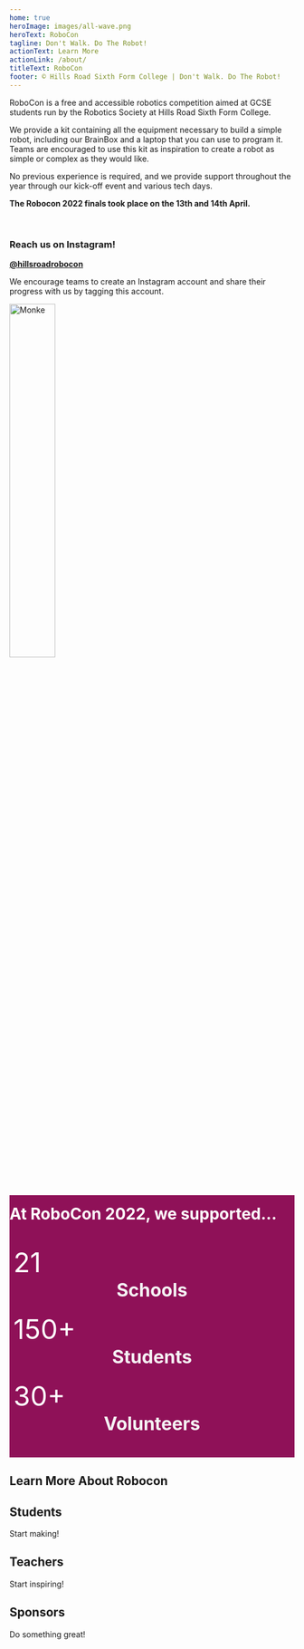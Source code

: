 ```yaml
---
home: true
heroImage: images/all-wave.png
heroText: RoboCon
tagline: Don't Walk. Do The Robot!
actionText: Learn More
actionLink: /about/
titleText: RoboCon
footer: © Hills Road Sixth Form College | Don't Walk. Do The Robot!
---
```

<p>
RoboCon is a free and accessible robotics competition aimed at GCSE students run by the Robotics Society at Hills Road Sixth Form College. 

We provide a kit containing all the equipment necessary to build a simple robot, including our BrainBox and a laptop that you can use to program it. Teams are encouraged to use this kit as inspiration to create a robot as simple or complex as they would like. 

No previous experience is required, and we provide support throughout the year through our kick-off event and various tech days. 

</p>

<p><b>The Robocon 2022 finals took place on the 13th and 14th April.</b></p>

<br>

<div>
<h3>Reach us on Instagram!</h3>

<p>
<a href=https://www.instagram.com/hillsroadrobocon/  ><b>@hillsroadrobocon</b> 
</a></p>

<p>We encourage teams to create an Instagram account and share their progress with us by tagging this account.</p>



<div class="theme-image">

![Monke](images/monke.png "Monke")

</div>

</div>

<div class = "stats">
    <h1 style ="margin-top: 16px;">At RoboCon 2022, we supported...</h1>
    <div class = "row">
        <div class= "column">
        <p class ="rowFigure"> 21 </p>
        <p class = "rowText"> Schools </p>
        </div>
        <div class = "column">
        <p class ="rowFigure"> 150+ </p>
        <p class = "rowText"> Students </p>
        </div>
        <div class = "column">
        <p class ="rowFigure"> 30+ </p>
        <p class = "rowText"> Volunteers </p>
        </div>
    </div>
</div>

<h2>Learn More About Robocon </h2>
  <div class="feature">
    <h2>Students</h2>
    <router-link class="feature-button" to="/about/for-students.html">Start making!</router-link>
  </div>
  <div class="feature">
    <h2>Teachers</h2>
    <router-link class="feature-button" to="/about/for-teachers.html">Start inspiring!</router-link>
  </div>
  <div class="feature">
    <h2>Sponsors</h2>
    <router-link class="feature-button" to="/about/for-sponsors.html">Do something great!</router-link>
  </div>

<br>

<style>
.rowFigure {color: #fff; font-size: 3rem; margin: 20px 0 0 0; #text-align: center;}
.rowText {font-size: 2rem; color: #f5f3f4; font-weight: bold; text-align: center; margin:0; }
.column {position: relative; display: inline-block; box-sizing: border-box; float: left; padding-left:0.5em; padding-right:0.5em;width: 100%;}
.row {max-width: 100%; margin-left: auto; margin-right: auto; overflow: hidden;}
.stats {background: #8f1158; color: #fff; margin: 0 auto; padding: 0 0 40px 0; overflow: hidden;}

.theme-image img {width: 40%;}
</style>